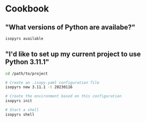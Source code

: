 # Cookbook

## "What versions of Python are availabe?"

```bash
isopyrs available
```

## "I'd like to set up my current project to use Python 3.11.1"

```bash
cd /path/to/project

# Create an .isopy.yaml configuration file
isopyrs new 3.11.1 -t 20230116

# Create the environment based on this configuration
isopyrs init

# Start a shell
isopyrs shell
```

